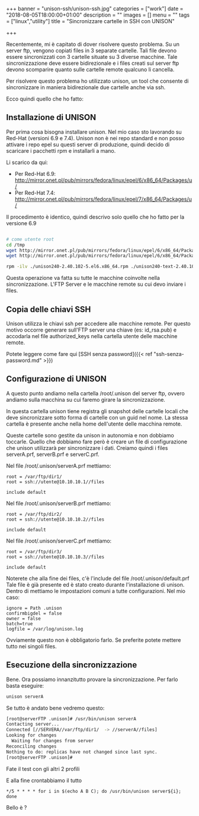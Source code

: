 +++
banner = "unison-ssh/unison-ssh.jpg"
categories = ["work"]
date = "2018-08-05T18:00:00+01:00"
description = ""
images = []
menu = ""
tags = ["linux","utility"]
title = "Sincronizzare cartelle in SSH con UNISON"

+++

Recentemente, mi è capitato di dover risolvere questo problema.
Su un server ftp, vengono copiati files in 3 separate cartelle.
Tali file devono essere sincronizzati con 3 cartelle situate su 3 diverse macchine.
Tale sincronizzazione deve essere bidirezionale e i files creati sul server ftp devono scomparire quanto sulle cartelle remote qualcuno li cancella.

Per risolvere questo problema ho utilizzato unison, un tool che consente di sincronizzare in maniera bidirezionale due cartelle anche via ssh.

Ecco quindi quello che ho fatto:

<!--more-->

Installazione di UNISON
---

Per prima cosa bisogna installare unison.
Nel mio caso sto lavorando su Red-Hat (versioni 6.9 e 7.4).
Unison non è nei repo standard e non posso attivare i repo epel su questi server di produzione, quindi decido di scaricare i pacchetti rpm e installarli a mano.

Li scarico da qui:

* Per Red-Hat 6.9: http://mirror.onet.pl/pub/mirrors/fedora/linux/epel/6/x86_64/Packages/u/
* Per Red-Hat 7.4: http://mirror.onet.pl/pub/mirrors/fedora/linux/epel/7/x86_64/Packages/u/

Il procedimento è identico, quindi descrivo solo quello che ho fatto per la versione 6.9

```bash

# come utente root
cd /tmp
wget http://mirror.onet.pl/pub/mirrors/fedora/linux/epel/6/x86_64/Packages/u/unison240-2.40.102-5.el6.x86_64.rpm
wget http://mirror.onet.pl/pub/mirrors/fedora/linux/epel/6/x86_64/Packages/u/unison240-text-2.40.102-5.el6.x86_64.rpm

rpm -ilv ./unison240-2.40.102-5.el6.x86_64.rpm ./unison240-text-2.40.102-5.el6.x86_64.rpm

```

Questa operazione va fatta su tutte le macchine coinvolte nella sincronizzazione. L'FTP Server e le macchine remote su cui devo inviare i files.

Copia delle chiavi SSH
---
Unison utilizza le chiavi ssh per accedere alle macchine remote. Per questo motivo occorre generare sull'FTP server una chiave (es: id_rsa.pub) e accodarla nel file authorized_keys nella cartella utente delle macchine remote.

Potete leggere come fare qui [SSH senza password]({{< ref "ssh-senza-password.md" >}})

Configurazione di UNISON
---
A questo punto andiamo nella cartella /root/.unison del server ftp, ovvero andiamo sulla macchina su cui faremo girare la sincronizzazione.

In questa cartella unison tiene registra gli snapshot delle cartelle locali che deve sincronizzare sotto forma di cartelle con un guid nel nome. La stessa cartella è presente anche nella home dell'utente delle macchina remote.

Queste cartelle sono gestite da unison in autonomia e non dobbiamo toccarle.
Quello che dobbiamo fare però è creare un file di configurazione che unison utilizzarà per sincronizzare i dati.
Creiamo quindi i files serverA.prf, serverB.prf e serverC.prf.

Nel file /root/.unison/serverA.prf mettiamo:

```
root = /var/ftp/dir1/
root = ssh://utente@10.10.10.1//files

include default
```

Nel file /root/.unison/serverB.prf mettiamo:

```
root = /var/ftp/dir2/
root = ssh://utente@10.10.10.2//files

include default
```

Nel file /root/.unison/serverC.prf mettiamo:

```
root = /var/ftp/dir3/
root = ssh://utente@10.10.10.3//files

include default
```

Noterete che alla fine dei files, c'è l'include del file /root/.unison/default.prf
Tale file è già presente ed è stato creato durante l'installazione di unison.
Dentro di mettiamo le impostazioni comuni a tutte configurazioni.
Nel mio caso:

```
ignore = Path .unison
confirmbigdel = false
owner = false
batch=true
logfile = /var/log/unison.log
```

Ovviamente questo non è obbligatorio farlo. Se preferite potete mettere tutto nei singoli files.


Esecuzione della sincronizzazione
---
Bene. Ora possiamo innanzitutto provare la sincronizzazione.
Per farlo basta eseguire:

```bash
unison serverA
```

Se tutto è andato bene vedremo questo:

```bash
[root@serverFTP .unison]# /usr/bin/unison serverA
Contacting server...
Connected [//SERVERA//var/ftp/dir1/  -> //serverA//files]
Looking for changes
  Waiting for changes from server
Reconciling changes
Nothing to do: replicas have not changed since last sync.
[root@serverFTP .unison]#
```

Fate il test con gli altri 2 profili

E alla fine crontabbiamo il tutto

```
*/5 * * * * for i in $(echo A B C); do /usr/bin/unison server${i}; done
```

Bello è ?
